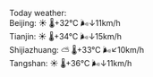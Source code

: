 Today weather:  
Beijing: ☀️   🌡️+32°C 🌬️↓11km/h  
Tianjin: ☀️   🌡️+34°C 🌬️↓15km/h  
Shijiazhuang: ⛅️  🌡️+33°C 🌬️↙10km/h  
Tangshan: ☀️   🌡️+36°C 🌬️↓11km/h  
